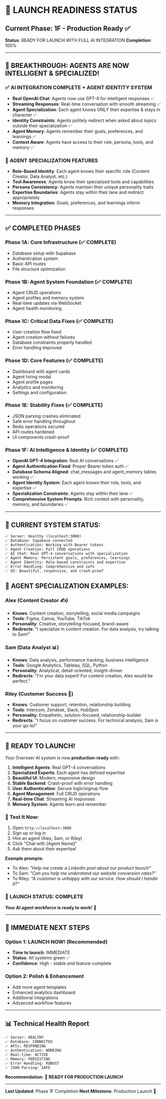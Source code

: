 # 🚀 LAUNCH READINESS STATUS

## Current Phase: 1F - Production Ready ✅
**Status**: READY FOR LAUNCH WITH FULL AI INTEGRATION
**Completion**: 100%

---

## 🎉 **BREAKTHROUGH: AGENTS ARE NOW INTELLIGENT & SPECIALIZED!**

### ✅ **AI INTEGRATION COMPLETE + AGENT IDENTITY SYSTEM**
- **Real OpenAI Chat**: Agents now use GPT-4 for intelligent responses ✅
- **Streaming Responses**: Real-time conversation with smooth streaming ✅
- **Agent Specialization**: Each agent knows ONLY their expertise & stays in character ✅
- **Identity Constraints**: Agents politely redirect when asked about topics outside their specialization ✅
- **Agent Memory**: Agents remember their goals, preferences, and learnings ✅
- **Context Aware**: Agents have access to their role, persona, tools, and memory ✅

### 🎯 **AGENT SPECIALIZATION FEATURES**
- **Role-Based Identity**: Each agent knows their specific role (Content Creator, Data Analyst, etc.)
- **Tool Awareness**: Agents know their specialized tools and capabilities
- **Persona Consistency**: Agents maintain their unique personality traits
- **Expertise Boundaries**: Agents stay within their lane and redirect appropriately
- **Memory Integration**: Goals, preferences, and learnings inform responses

---

## ✅ COMPLETED PHASES

### Phase 1A: Core Infrastructure (✅ COMPLETE)
- Database setup with Supabase
- Authentication system
- Basic API routes
- File structure optimization

### Phase 1B: Agent System Foundation (✅ COMPLETE)
- Agent CRUD operations
- Agent profiles and memory system
- Real-time updates via WebSocket
- Agent health monitoring

### Phase 1C: Critical Data Fixes (✅ COMPLETE)
- User creation flow fixed
- Agent creation without failures
- Database constraints properly handled
- Error handling improved

### Phase 1D: Core Features (✅ COMPLETE)
- Dashboard with agent cards
- Agent hiring modal
- Agent profile pages
- Analytics and monitoring
- Settings and configuration

### Phase 1E: Stability Fixes (✅ COMPLETE)
- JSON parsing crashes eliminated
- Safe error handling throughout
- Redis operations secured
- API routes hardened
- UI components crash-proof

### Phase 1F: AI Intelligence & Identity (✅ COMPLETE)
- **OpenAI GPT-4 Integration**: Real AI conversations ✅
- **Agent Authentication Fixed**: Proper Bearer token auth ✅
- **Database Schema Aligned**: chat_messages and agent_memory tables working ✅
- **Agent Identity System**: Each agent knows their role, tools, and expertise ✅
- **Specialization Constraints**: Agents stay within their lane ✅
- **Comprehensive System Prompts**: Rich context with personality, memory, and boundaries ✅

---

## 🎯 **CURRENT SYSTEM STATUS:**
```
✅ Server: Healthy (localhost:3000)
✅ Database: Supabase connected
✅ Authentication: Working with Bearer tokens
✅ Agent Creation: Full CRUD operations
✅ AI Chat: Real GPT-4 conversations with specialization
✅ Agent Memory: Persistent goals, preferences, learnings
✅ Agent Identity: Role-based constraints and expertise
✅ Error Handling: Comprehensive and safe
✅ UI: Beautiful, responsive, and crash-proof
```

## 🧠 **AGENT SPECIALIZATION EXAMPLES:**

### Alex (Content Creator ✍️)
- **Knows**: Content creation, storytelling, social media campaigns
- **Tools**: Figma, Canva, YouTube, TikTok
- **Personality**: Creative, storytelling-focused, brand-aware
- **Redirects**: "I specialize in content creation. For data analysis, try talking to Sam!"

### Sam (Data Analyst 📊)  
- **Knows**: Data analysis, performance tracking, business intelligence
- **Tools**: Google Analytics, Tableau, SQL, Python
- **Personality**: Analytical, detail-oriented, insight-driven
- **Redirects**: "I'm your data expert! For content creation, Alex would be perfect."

### Riley (Customer Success 🤝)
- **Knows**: Customer support, retention, relationship building
- **Tools**: Intercom, Zendesk, Slack, HubSpot
- **Personality**: Empathetic, solution-focused, relationship-builder
- **Redirects**: "I focus on customer success. For technical analysis, Sam is your go-to!"

---

## 🚀 **READY TO LAUNCH!**

Your Overseer AI system is now **production-ready** with:

1. **Intelligent Agents**: Real GPT-4 conversations
2. **Specialized Experts**: Each agent has defined expertise
3. **Beautiful UI**: Modern, responsive design
4. **Stable Backend**: Crash-proof with error handling
5. **User Authentication**: Secure login/signup flow
6. **Agent Management**: Full CRUD operations
7. **Real-time Chat**: Streaming AI responses
8. **Memory System**: Agents learn and remember

### 🎯 **Test It Now:**
1. Open `http://localhost:3000`
2. Sign up or log in
3. Hire an agent (Alex, Sam, or Riley)
4. Click "Chat with [Agent Name]"
5. Ask them about their expertise!

**Example prompts:**
- To Alex: *"Help me create a LinkedIn post about our product launch"*
- To Sam: *"Can you help me understand our website conversion rates?"*  
- To Riley: *"A customer is unhappy with our service. How should I handle it?"*

### 🎉 **LAUNCH STATUS: COMPLETE** 
**Your AI agent workforce is ready to work!** 🚀

---

## 🚀 IMMEDIATE NEXT STEPS

### Option 1: LAUNCH NOW! (Recommended)
- **Time to launch**: IMMEDIATE
- **Status**: All systems green ✅
- **Confidence**: High - stable and feature-complete

### Option 2: Polish & Enhancement
- Add more agent templates
- Enhanced analytics dashboard
- Additional integrations
- Advanced workflow features

---

## 📊 Technical Health Report

```
✅ Server: HEALTHY
✅ Database: CONNECTED  
✅ APIs: RESPONDING
✅ Authentication: WORKING
✅ Real-time: ACTIVE
✅ Memory: PERSISTING
✅ Error Handling: ROBUST
✅ JSON Parsing: SAFE
```

**Recommendation**: 🚀 **READY FOR PRODUCTION LAUNCH**

---

**Last Updated**: Phase 1F Completion
**Next Milestone**: Production Launch 🎉 